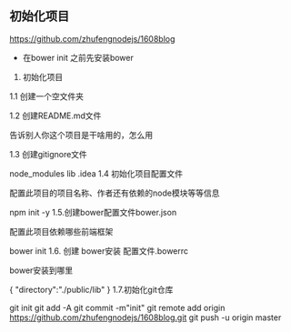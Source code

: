 ## 初始化项目
https://github.com/zhufengnodejs/1608blog
- 在bower init 之前先安装bower


1. 初始化项目

1.1 创建一个空文件夹

1.2 创建README.md文件

告诉别人你这个项目是干啥用的，怎么用

1.3 创建gitignore文件

node_modules
lib
.idea
1.4 初始化项目配置文件

配置此项目的项目名称、作者还有依赖的node模块等等信息

npm init -y
1.5.创建bower配置文件bower.json

配置此项目依赖哪些前端框架

bower init
1.6. 创建 bower安装 配置文件.bowerrc

bower安装到哪里

{
  "directory":"./public/lib"
}
1.7.初始化git仓库

git init 
git add -A
git commit -m"init"
git remote add origin https://github.com/zhufengnodejs/1608blog.git
git push -u origin master